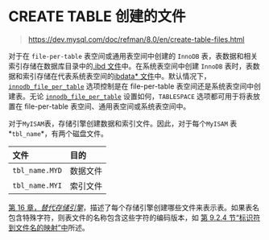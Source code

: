 # CREATE TABLE 创建的文件

>https://dev.mysql.com/doc/refman/8.0/en/create-table-files.html

对于在 `file-per-table` 表空间或通用表空间中创建的 `InnoDB` 表，表数据和相关索引存储在数据库目录中的[.ibd 文件](https://dev.mysql.com/doc/refman/8.0/en/glossary.html#glos_ibd_file)中。在系统表空间中创建 `InnoDB` 表时，表数据和索引存储在代表系统表空间的[ibdata* 文件](https://dev.mysql.com/doc/refman/8.0/en/glossary.html#glos_ibdata_file)中。默认情况下，[`innodb_file_per_table`](https://dev.mysql.com/doc/refman/8.0/en/innodb-parameters.html#sysvar_innodb_file_per_table) 选项控制是在 file-per-table 表空间还是系统表空间中创建表。无论 [`innodb_file_per_table`](https://dev.mysql.com/doc/refman/8.0/en/innodb-parameters.html#sysvar_innodb_file_per_table) 设置如何，`TABLESPACE` 选项都可用于将表放置在 file-per-table 表空间、通用表空间或系统表空间中。

对于`MyISAM`表，存储引擎创建数据和索引文件。因此，对于每个`MyISAM` 表*`tbl_name`*，有两个磁盘文件。

| 文件           | 目的     |
| :------------- | :------- |
| `tbl_name.MYD` | 数据文件 |
| `tbl_name.MYI` | 索引文件 |

[第 16 章，*替代存储引擎*](https://dev.mysql.com/doc/refman/8.0/en/storage-engines.html)，描述了每个存储引擎创建哪些文件来表示表。如果表名包含特殊字符，则表文件的名称包含这些字符的编码版本，如 [第 9.2.4 节“标识符到文件名的映射”中](https://dev.mysql.com/doc/refman/8.0/en/identifier-mapping.html)所述。